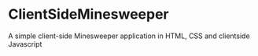 # ClientSideMinesweeper
A simple client-side Minesweeper application in HTML, CSS and clientside Javascript
